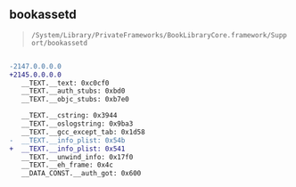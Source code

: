 ## bookassetd

> `/System/Library/PrivateFrameworks/BookLibraryCore.framework/Support/bookassetd`

```diff

-2147.0.0.0.0
+2145.0.0.0.0
   __TEXT.__text: 0xc0cf0
   __TEXT.__auth_stubs: 0xbd0
   __TEXT.__objc_stubs: 0xb7e0

   __TEXT.__cstring: 0x3944
   __TEXT.__oslogstring: 0x9ba3
   __TEXT.__gcc_except_tab: 0x1d58
-  __TEXT.__info_plist: 0x54b
+  __TEXT.__info_plist: 0x541
   __TEXT.__unwind_info: 0x17f0
   __TEXT.__eh_frame: 0x4c
   __DATA_CONST.__auth_got: 0x600

```

